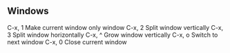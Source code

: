 ## Windows
C-x, 1	Make current window only window
C-x, 2	Split window vertically
C-x, 3	Split window horizontally
C-x, ^	Grow window vertically
C-x, o	Switch to next window
C-x, 0	Close current window
